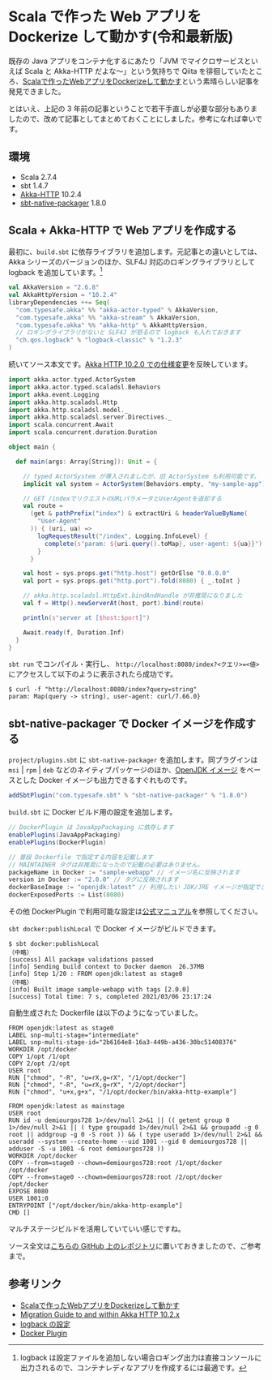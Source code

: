 # Scala で作った Web アプリを Dockerize して動かす(令和最新版)

既存の Java アプリをコンテナ化するにあたり「JVM でマイクロサービスといえば Scala と Akka-HTTP だよな～」という気持ちで Qiita を徘徊していたところ、[Scalaで作ったWebアプリをDockerizeして動かす](https://qiita.com/petitviolet/items/cf5d699521b08e6ec933)という素晴らしい記事を発見できました。

とはいえ、上記の 3 年前の記事ということで若干手直しが必要な部分もありましたので、改めて記事としてまとめておくことにしました。参考になれば幸いです。

## 環境

* Scala 2.7.4
* sbt 1.4.7
* [Akka-HTTP](https://doc.akka.io/docs/akka-http/current/) 10.2.4
* [sbt-native-packager](http://www.scala-sbt.org/sbt-native-packager/) 1.8.0

## Scala + Akka-HTTP で Web アプリを作成する

最初に、`build.sbt` に依存ライブラリを追加します。元記事との違いとしては、 Akka シリーズのバージョンのほか、SLF4J 対応のロギングライブラリとして logback を追加しています。[^1]

[^1]: logback は設定ファイルを追加しない場合ロギング出力は直接コンソールに出力されるので、コンテナレディなアプリを作成するには最適です。

```sbt:build.sbt
val AkkaVersion = "2.6.8"
val AkkaHttpVersion = "10.2.4"
libraryDependencies ++= Seq(
  "com.typesafe.akka" %% "akka-actor-typed" % AkkaVersion,
  "com.typesafe.akka" %% "akka-stream" % AkkaVersion,
  "com.typesafe.akka" %% "akka-http" % AkkaHttpVersion,
  // ロギングライブラリがないと SLF4J が怒るので logback も入れておきます
  "ch.qos.logback" % "logback-classic" % "1.2.3"
)
```

続いてソース本文です。[Akka HTTP 10.2.0 での仕様変更](https://doc.akka.io/docs/akka-http/current/migration-guide/migration-guide-10.2.x.html)を反映しています。

```scala:main.scala
import akka.actor.typed.ActorSystem
import akka.actor.typed.scaladsl.Behaviors
import akka.event.Logging
import akka.http.scaladsl.Http
import akka.http.scaladsl.model._
import akka.http.scaladsl.server.Directives._
import scala.concurrent.Await
import scala.concurrent.duration.Duration

object main {

  def main(args: Array[String]): Unit = {

    // typed ActorSystem が導入されましたが、旧 ActorSystem も利用可能です。
    implicit val system = ActorSystem(Behaviors.empty, "my-sample-app")

    // GET /indexでリクエストのURLパラメータとUserAgentを返却する
    val route =
      (get & pathPrefix("index") & extractUri & headerValueByName(
        "User-Agent"
      )) { (uri, ua) =>
        logRequestResult("/index", Logging.InfoLevel) {
          complete(s"param: ${uri.query().toMap}, user-agent: ${ua}}")
        }
      }

    val host = sys.props.get("http.host") getOrElse "0.0.0.0"
    val port = sys.props.get("http.port").fold(8080) { _.toInt }

    // akka.http.scaladsl.HttpExt.bindAndHandle が非推奨になりました
    val f = Http().newServerAt(host, port).bind(route)

    println(s"server at [$host:$port]")

    Await.ready(f, Duration.Inf)
  }
}
```

`sbt run` でコンパイル・実行し、 `http://localhost:8080/index?<クエリ>=<値>` にアクセスして以下のように表示されたら成功です。

```plaintext
$ curl -f "http://localhost:8080/index?query=string"
param: Map(query -> string), user-agent: curl/7.66.0}
```

## sbt-native-packager で Docker イメージを作成する

`project/plugins.sbt` に `sbt-native-packager` を追加します。同プラグインは `msi` | `rpm` | `deb` などのネイティブパッケージのほか、[OpenJDK イメージ](https://hub.docker.com/_/openjdk/) をベースとした Docker イメージも出力できるすぐれものです。

```snt:project/plugins.sbt
addSbtPlugin("com.typesafe.sbt" % "sbt-native-packager" % "1.8.0")
```

`build.sbt` に Docker ビルド用の設定を追加します。

```sbt:build.sbt
// DockerPlugin は JavaAppPackaging に依存します
enablePlugins(JavaAppPackaging)
enablePlugins(DockerPlugin)

// 普段 Dockerfile で指定する内容を記載します
// MAINTAINER タグは非推奨になったので記載の必要はありません。
packageName in Docker := "sample-webapp" // イメージ名に反映されます
version in Docker := "2.0.0" // タグに反映されます
dockerBaseImage := "openjdk:latest" // 利用したい JDK/JRE イメージが指定できます
dockerExposedPorts := List(8080)
```

その他 DockerPlugin で利用可能な設定は[公式マニュアル](https://www.scala-sbt.org/sbt-native-packager/formats/docker.html)を参照してください。

`sbt docker:publishLocal` で Docker イメージがビルドできます。

```plaintext
$ sbt docker:publishLocal
（中略）
[success] All package validations passed
[info] Sending build context to Docker daemon  26.37MB
[info] Step 1/20 : FROM openjdk:latest as stage0
（中略）
[info] Built image sample-webapp with tags [2.0.0]
[success] Total time: 7 s, completed 2021/03/06 23:17:24
```

自動生成された Dockerfile は以下のようになっていました。

```Dockerfile:target\docker\stage\Dockerfile
FROM openjdk:latest as stage0
LABEL snp-multi-stage="intermediate"
LABEL snp-multi-stage-id="2b6164e8-16a3-449b-a436-30bc51408376"
WORKDIR /opt/docker
COPY 1/opt /1/opt
COPY 2/opt /2/opt
USER root
RUN ["chmod", "-R", "u=rX,g=rX", "/1/opt/docker"]
RUN ["chmod", "-R", "u=rX,g=rX", "/2/opt/docker"]
RUN ["chmod", "u+x,g+x", "/1/opt/docker/bin/akka-http-example"]

FROM openjdk:latest as mainstage
USER root
RUN id -u demiourgos728 1>/dev/null 2>&1 || (( getent group 0 1>/dev/null 2>&1 || ( type groupadd 1>/dev/null 2>&1 && groupadd -g 0 root || addgroup -g 0 -S root )) && ( type useradd 1>/dev/null 2>&1 && useradd --system --create-home --uid 1001 --gid 0 demiourgos728 || adduser -S -u 1001 -G root demiourgos728 ))
WORKDIR /opt/docker
COPY --from=stage0 --chown=demiourgos728:root /1/opt/docker /opt/docker
COPY --from=stage0 --chown=demiourgos728:root /2/opt/docker /opt/docker
EXPOSE 8080
USER 1001:0
ENTRYPOINT ["/opt/docker/bin/akka-http-example"]
CMD []
```

マルチステージビルドを活用していていい感じですね。

ソース全文は[こちらの GitHub 上のレポジトリ](https://github.com/yokra9/akka-http-example)に置いておきましたので、ご参考まで。

## 参考リンク

* [Scalaで作ったWebアプリをDockerizeして動かす](https://qiita.com/petitviolet/items/cf5d699521b08e6ec933)
* [Migration Guide to and within Akka HTTP 10.2.x](https://doc.akka.io/docs/akka-http/current/migration-guide/migration-guide-10.2.x.html)
* [logback の設定](http://logback.qos.ch/manual/configuration_ja.html)
* [Docker Plugin](https://www.scala-sbt.org/sbt-native-packager/formats/docker.html)
